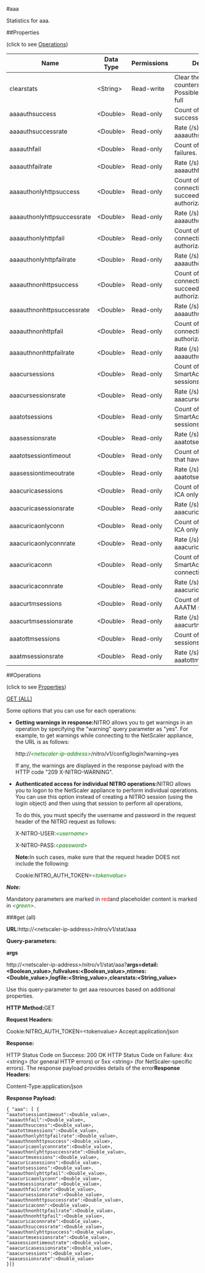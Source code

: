 #aaa

Statistics for aaa.


##Properties 
<span>(click to see [Operations](#opera))</span>


<table><thead><tr><th>Name</th><th>Data Type</th><th>Permissions</th><th>Description</th></tr></thead><tbody><tr><td>clearstats</td><td>&lt;String></td><td>Read-write</td><td>Clear the statsistics / counters.<br>Possible values = basic, full</td></tr><tr><td>aaaauthsuccess</td><td>&lt;Double></td><td>Read-only</td><td>Count of authentication successes.</td></tr><tr><td>aaaauthsuccessrate</td><td>&lt;Double></td><td>Read-only</td><td>Rate (/s) counter for aaaauthsuccess</td></tr><tr><td>aaaauthfail</td><td>&lt;Double></td><td>Read-only</td><td>Count of authentication failures.</td></tr><tr><td>aaaauthfailrate</td><td>&lt;Double></td><td>Read-only</td><td>Rate (/s) counter for aaaauthfail</td></tr><tr><td>aaaauthonlyhttpsuccess</td><td>&lt;Double></td><td>Read-only</td><td>Count of HTTP connections that succeeded authorization.</td></tr><tr><td>aaaauthonlyhttpsuccessrate</td><td>&lt;Double></td><td>Read-only</td><td>Rate (/s) counter for aaaauthonlyhttpsuccess</td></tr><tr><td>aaaauthonlyhttpfail</td><td>&lt;Double></td><td>Read-only</td><td>Count of HTTP connections that failed authorization.</td></tr><tr><td>aaaauthonlyhttpfailrate</td><td>&lt;Double></td><td>Read-only</td><td>Rate (/s) counter for aaaauthonlyhttpfail</td></tr><tr><td>aaaauthnonhttpsuccess</td><td>&lt;Double></td><td>Read-only</td><td>Count of non HTTP connections that succeeded authorization.</td></tr><tr><td>aaaauthnonhttpsuccessrate</td><td>&lt;Double></td><td>Read-only</td><td>Rate (/s) counter for aaaauthnonhttpsuccess</td></tr><tr><td>aaaauthnonhttpfail</td><td>&lt;Double></td><td>Read-only</td><td>Count of non HTTP connections that failed authorization.</td></tr><tr><td>aaaauthnonhttpfailrate</td><td>&lt;Double></td><td>Read-only</td><td>Rate (/s) counter for aaaauthnonhttpfail</td></tr><tr><td>aaacursessions</td><td>&lt;Double></td><td>Read-only</td><td>Count of current SmartAccess AAA sessions.</td></tr><tr><td>aaacursessionsrate</td><td>&lt;Double></td><td>Read-only</td><td>Rate (/s) counter for aaacursessions</td></tr><tr><td>aaatotsessions</td><td>&lt;Double></td><td>Read-only</td><td>Count of all SmartAccess AAA sessions.</td></tr><tr><td>aaasessionsrate</td><td>&lt;Double></td><td>Read-only</td><td>Rate (/s) counter for aaatotsessions</td></tr><tr><td>aaatotsessiontimeout</td><td>&lt;Double></td><td>Read-only</td><td>Count of AAA sessions that have timed out.</td></tr><tr><td>aaasessiontimeoutrate</td><td>&lt;Double></td><td>Read-only</td><td>Rate (/s) counter for aaatotsessiontimeout</td></tr><tr><td>aaacuricasessions</td><td>&lt;Double></td><td>Read-only</td><td>Count of current Basic ICA only sessions.</td></tr><tr><td>aaacuricasessionsrate</td><td>&lt;Double></td><td>Read-only</td><td>Rate (/s) counter for aaacuricasessions</td></tr><tr><td>aaacuricaonlyconn</td><td>&lt;Double></td><td>Read-only</td><td>Count of current Basic ICA only connections.</td></tr><tr><td>aaacuricaonlyconnrate</td><td>&lt;Double></td><td>Read-only</td><td>Rate (/s) counter for aaacuricaonlyconn</td></tr><tr><td>aaacuricaconn</td><td>&lt;Double></td><td>Read-only</td><td>Count of current SmartAccess ICA connections.</td></tr><tr><td>aaacuricaconnrate</td><td>&lt;Double></td><td>Read-only</td><td>Rate (/s) counter for aaacuricaconn</td></tr><tr><td>aaacurtmsessions</td><td>&lt;Double></td><td>Read-only</td><td>Count of current AAATM sessions.</td></tr><tr><td>aaacurtmsessionsrate</td><td>&lt;Double></td><td>Read-only</td><td>Rate (/s) counter for aaacurtmsessions</td></tr><tr><td>aaatottmsessions</td><td>&lt;Double></td><td>Read-only</td><td>Count of all AAATM sessions.</td></tr><tr><td>aaatmsessionsrate</td><td>&lt;Double></td><td>Read-only</td><td>Rate (/s) counter for aaatottmsessions</td></tr></tbody></table>
##Operations 
<span>(click to see [Properties](#prope))</span>


[GET (ALL)](#ge)


Some options that you can use for each operations:
<ul><li><p><b>Getting warnings in response:</b>NITRO allows you to get warnings in an operation by specifying the "warning" query parameter as "yes". For example, to get warnings while connecting to the NetScaler appliance, the URL is as follows:</p><p>http://<span style="color:green;font-style:italic;">&lt;netscaler-ip-address&gt;</span>/nitro/v1/config/login?warning=yes</p><p>If any, the warnings are displayed in the response payload with the HTTP code "209 X-NITRO-WARNING".</p></li><li><p><b>Authenticated access for individual NITRO operations:</b>NITRO allows you to logon to the NetScaler appliance to perform individual operations. You can use this option instead of creating a NITRO session (using the login object) and then using that session to perform all operations,</p><p>To do this, you must specify the username and password in the request header of the NITRO request as follows:</p><p>X-NITRO-USER:<span style="color:green;font-style:italic;">&lt;username&gt;</span></p><p>X-NITRO-PASS:<span style="color:green;font-style:italic;">&lt;password&gt;</span></p><p><b>Note:</b>In such cases, make sure that the request header DOES not include the following:</p><p>Cookie:NITRO_AUTH_TOKEN=<span style="color:green;font-style:italic;">&lt;tokenvalue&gt;</span></p></li></ul>



***Note:*** 
Mandatory parameters are marked in <span style="color:#FF0000;">red</span>and placeholder content is marked in <span style="color:green;font-style:italic">&lt;green&gt;</span>.

###get (all)



<b>URL:</b>http://&lt;netscaler-ip-address&gt;/nitro/v1/stat/aaa
<b>Query-parameters:</b>
<b>args</b>
http://&lt;netscaler-ip-address&gt;/nitro/v1/stat/aaa?<b>args=detail:&lt;Boolean_value&gt;,fullvalues:&lt;Boolean_value&gt;,ntimes:&lt;Double_value&gt;,logfile:&lt;String_value&gt;,clearstats:&lt;String_value&gt;</b>
Use this query-parameter to get aaa resources based on additional properties.



<b>HTTP Method:</b>GET
<b>Request Headers:</b>

Cookie:NITRO_AUTH_TOKEN=&lt;tokenvalue&gt;Accept:application/json

<b>Response:</b>
HTTP Status Code on Success: 200 OKHTTP Status Code on Failure: 4xx &lt;string&gt; (for general HTTP errors) or 5xx &lt;string&gt; (for NetScaler-specific errors). The response payload provides details of the error<b>Response Headers:</b>

Content-Type:application/json

<b>Response Payload: </b>```{ "aaa": [ {"aaatotsessiontimeout":<Double_value>,"aaaauthfail":<Double_value>,"aaaauthsuccess":<Double_value>,"aaatottmsessions":<Double_value>,"aaaauthonlyhttpfailrate":<Double_value>,"aaaauthnonhttpsuccess":<Double_value>,"aaacuricaonlyconnrate":<Double_value>,"aaaauthonlyhttpsuccessrate":<Double_value>,"aaacurtmsessions":<Double_value>,"aaacuricasessions":<Double_value>,"aaatotsessions":<Double_value>,"aaaauthonlyhttpfail":<Double_value>,"aaacuricaonlyconn":<Double_value>,"aaatmsessionsrate":<Double_value>,"aaaauthfailrate":<Double_value>,"aaacursessionsrate":<Double_value>,"aaaauthnonhttpsuccessrate":<Double_value>,"aaacuricaconn":<Double_value>,"aaaauthnonhttpfailrate":<Double_value>,"aaaauthnonhttpfail":<Double_value>,"aaacuricaconnrate":<Double_value>,"aaaauthsuccessrate":<Double_value>,"aaaauthonlyhttpsuccess":<Double_value>,"aaacurtmsessionsrate":<Double_value>,"aaasessiontimeoutrate":<Double_value>,"aaacuricasessionsrate":<Double_value>,"aaacursessions":<Double_value>,"aaasessionsrate":<Double_value>}]}```



